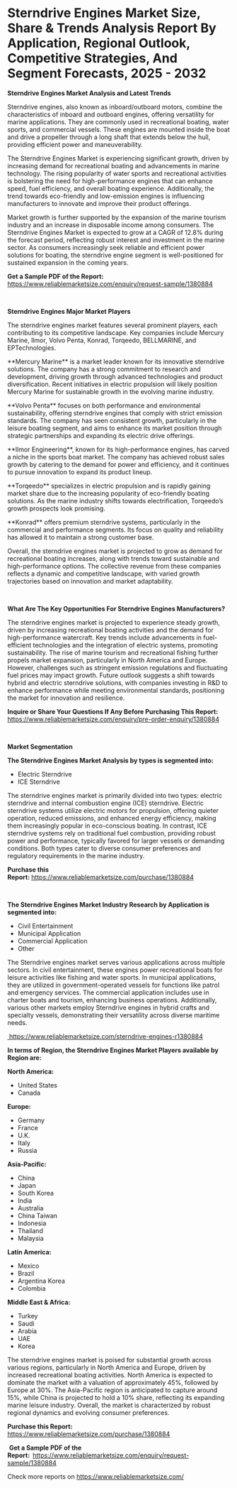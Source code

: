 <p><h1>Sterndrive Engines Market Size, Share & Trends Analysis Report By Application, Regional Outlook, Competitive Strategies, And Segment Forecasts, 2025 - 2032</h1></p><p><strong>Sterndrive Engines Market Analysis and Latest Trends</strong></p>
<p><p>Sterndrive engines, also known as inboard/outboard motors, combine the characteristics of inboard and outboard engines, offering versatility for marine applications. They are commonly used in recreational boating, water sports, and commercial vessels. These engines are mounted inside the boat and drive a propeller through a long shaft that extends below the hull, providing efficient power and maneuverability.</p><p>The Sterndrive Engines Market is experiencing significant growth, driven by increasing demand for recreational boating and advancements in marine technology. The rising popularity of water sports and recreational activities is bolstering the need for high-performance engines that can enhance speed, fuel efficiency, and overall boating experience. Additionally, the trend towards eco-friendly and low-emission engines is influencing manufacturers to innovate and improve their product offerings.</p><p>Market growth is further supported by the expansion of the marine tourism industry and an increase in disposable income among consumers. The Sterndrive Engines Market is expected to grow at a CAGR of 12.8% during the forecast period, reflecting robust interest and investment in the marine sector. As consumers increasingly seek reliable and efficient power solutions for boating, the sterndrive engine segment is well-positioned for sustained expansion in the coming years.</p></p>
<p><strong>Get a Sample PDF of the Report:&nbsp;</strong> <a href="https://www.reliablemarketsize.com/enquiry/request-sample/1380884?utm_campaign=3553&utm_medium=2&utm_source=Github&utm_content=ia&utm_term=11042025&utm_id=sterndrive-engines">https://www.reliablemarketsize.com/enquiry/request-sample/1380884</a></p>
<p>&nbsp;</p>
<p><strong>Sterndrive Engines Major Market Players</strong></p>
<p><p>The sterndrive engines market features several prominent players, each contributing to its competitive landscape. Key companies include Mercury Marine, Ilmor, Volvo Penta, Konrad, Torqeedo, BELLMARINE, and EPTechnologies.</p><p>**Mercury Marine** is a market leader known for its innovative sterndrive solutions. The company has a strong commitment to research and development, driving growth through advanced technologies and product diversification. Recent initiatives in electric propulsion will likely position Mercury Marine for sustainable growth in the evolving marine industry.</p><p>**Volvo Penta** focuses on both performance and environmental sustainability, offering sterndrive engines that comply with strict emission standards. The company has seen consistent growth, particularly in the leisure boating segment, and aims to enhance its market position through strategic partnerships and expanding its electric drive offerings.</p><p>**Ilmor Engineering**, known for its high-performance engines, has carved a niche in the sports boat market. The company has achieved robust sales growth by catering to the demand for power and efficiency, and it continues to pursue innovation to expand its product lineup.</p><p>**Torqeedo** specializes in electric propulsion and is rapidly gaining market share due to the increasing popularity of eco-friendly boating solutions. As the marine industry shifts towards electrification, Torqeedo’s growth prospects look promising.</p><p>**Konrad** offers premium sterndrive systems, particularly in the commercial and performance segments. Its focus on quality and reliability has allowed it to maintain a strong customer base.</p><p>Overall, the sterndrive engines market is projected to grow as demand for recreational boating increases, along with trends toward sustainable and high-performance options. The collective revenue from these companies reflects a dynamic and competitive landscape, with varied growth trajectories based on innovation and market adaptability.</p></p>
<p>&nbsp;</p>
<p><strong>What Are The Key Opportunities For Sterndrive Engines Manufacturers?</strong></p>
<p><p>The sterndrive engines market is projected to experience steady growth, driven by increasing recreational boating activities and the demand for high-performance watercraft. Key trends include advancements in fuel-efficient technologies and the integration of electric systems, promoting sustainability. The rise of marine tourism and recreational fishing further propels market expansion, particularly in North America and Europe. However, challenges such as stringent emission regulations and fluctuating fuel prices may impact growth. Future outlook suggests a shift towards hybrid and electric sterndrive solutions, with companies investing in R&D to enhance performance while meeting environmental standards, positioning the market for innovation and resilience.</p></p>
<p><strong>Inquire or Share Your Questions If Any Before Purchasing This Report:</strong> <a href="https://www.reliablemarketsize.com/enquiry/pre-order-enquiry/1380884?utm_campaign=3553&utm_medium=2&utm_source=Github&utm_content=ia&utm_term=11042025&utm_id=sterndrive-engines">https://www.reliablemarketsize.com/enquiry/pre-order-enquiry/1380884</a></p>
<p>&nbsp;</p>
<p><strong>Market Segmentation</strong></p>
<p><strong>The Sterndrive Engines Market Analysis by types is segmented into:</strong></p>
<p><ul><li>Electric Sterndrive</li><li>ICE Sterndrive</li></ul></p>
<p><p>The sterndrive engines market is primarily divided into two types: electric sterndrive and internal combustion engine (ICE) sterndrive. Electric sterndrive systems utilize electric motors for propulsion, offering quieter operation, reduced emissions, and enhanced energy efficiency, making them increasingly popular in eco-conscious boating. In contrast, ICE sterndrive systems rely on traditional fuel combustion, providing robust power and performance, typically favored for larger vessels or demanding conditions. Both types cater to diverse consumer preferences and regulatory requirements in the marine industry.</p></p>
<p><strong>Purchase this Report:&nbsp;</strong><a href="https://www.reliablemarketsize.com/purchase/1380884?utm_campaign=3553&utm_medium=2&utm_source=Github&utm_content=ia&utm_term=11042025&utm_id=sterndrive-engines">https://www.reliablemarketsize.com/purchase/1380884</a></p>
<p>&nbsp;</p>
<p><strong>The Sterndrive Engines Market Industry Research by Application is segmented into:</strong></p>
<p><ul><li>Civil Entertainment</li><li>Municipal Application</li><li>Commercial Application</li><li>Other</li></ul></p>
<p><p>The Sterndrive engines market serves various applications across multiple sectors. In civil entertainment, these engines power recreational boats for leisure activities like fishing and water sports. In municipal applications, they are utilized in government-operated vessels for functions like patrol and emergency services. The commercial application includes use in charter boats and tourism, enhancing business operations. Additionally, various other markets employ Sterndrive engines in hybrid crafts and specialty vessels, demonstrating their versatility across diverse maritime needs.</p></p>
<p><a href="https://www.reliablemarketsize.com/sterndrive-engines-r1380884?utm_campaign=3553&utm_medium=2&utm_source=Github&utm_content=ia&utm_term=11042025&utm_id=sterndrive-engines">&nbsp;https://www.reliablemarketsize.com/sterndrive-engines-r1380884</a></p>
<p><strong>In terms of Region, the Sterndrive Engines Market Players available by Region are:</strong></p>
<p>
    <p> <strong> North America: </strong>
        <ul>
            <li>United States</li>
            <li>Canada</li>
        </ul>
        </p> 
    <p> <strong> Europe: </strong>
        <ul>
            <li>Germany</li>
            <li>France</li>
            <li>U.K.</li>
            <li>Italy</li>
            <li>Russia</li>
        </ul>
        </p> 
    <p> <strong> Asia-Pacific: </strong>
        <ul>
            <li>China</li>
            <li>Japan</li>
            <li>South Korea</li>
            <li>India</li>
            <li>Australia</li>
            <li>China Taiwan</li>
            <li>Indonesia</li>
            <li>Thailand</li>
            <li>Malaysia</li>
        </ul>
        </p> 
    <p> <strong> Latin America: </strong>
        <ul>
            <li>Mexico</li>
            <li>Brazil</li>
            <li>Argentina Korea</li>
            <li>Colombia</li>
        </ul>
        </p> 
    <p> <strong> Middle East & Africa: </strong>
        <ul>
            <li>Turkey</li>
            <li>Saudi</li>
            <li>Arabia</li>
            <li>UAE</li>
            <li>Korea</li>
        </ul>
    </p>
    </p>
<p><p>The sterndrive engines market is poised for substantial growth across various regions, particularly in North America and Europe, driven by increased recreational boating activities. North America is expected to dominate the market with a valuation of approximately 45%, followed by Europe at 30%. The Asia-Pacific region is anticipated to capture around 15%, while China is projected to hold a 10% share, reflecting its expanding marine leisure industry. Overall, the market is characterized by robust regional dynamics and evolving consumer preferences.</p></p>
<p><strong>Purchase this Report: </strong><a href="https://www.reliablemarketsize.com/purchase/1380884?utm_campaign=3553&utm_medium=2&utm_source=Github&utm_content=ia&utm_term=11042025&utm_id=sterndrive-engines">https://www.reliablemarketsize.com/purchase/1380884</a></p>
<p>&nbsp;<strong>Get a Sample PDF of the Report:&nbsp;&nbsp;</strong><a href="https://www.reliablemarketsize.com/enquiry/request-sample/1380884?utm_campaign=3553&utm_medium=2&utm_source=Github&utm_content=ia&utm_term=11042025&utm_id=sterndrive-engines">https://www.reliablemarketsize.com/enquiry/request-sample/1380884</a></p>
<p><strong></strong></p>
<p>Check more reports on <a href="https://www.reliablemarketsize.com/?utm_campaign=3553&utm_medium=2&utm_source=Github&utm_content=ia&utm_term=11042025&utm_id=sterndrive-engines">https://www.reliablemarketsize.com/</a></p>